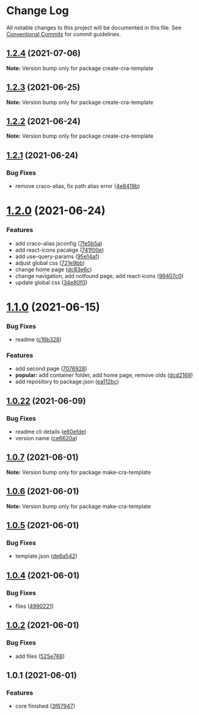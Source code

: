# Change Log

All notable changes to this project will be documented in this file.
See [Conventional Commits](https://conventionalcommits.org) for commit guidelines.

## [1.2.4](https://github.com/iamyoki/create-cra-template/compare/v1.2.3...v1.2.4) (2021-07-06)

**Note:** Version bump only for package create-cra-template





## [1.2.3](https://github.com/iamyoki/create-cra-template/compare/v1.2.2...v1.2.3) (2021-06-25)

**Note:** Version bump only for package create-cra-template





## [1.2.2](https://github.com/iamyoki/create-cra-template/compare/v1.2.1...v1.2.2) (2021-06-24)

**Note:** Version bump only for package create-cra-template





## [1.2.1](https://github.com/iamyoki/create-cra-template/compare/v1.2.0...v1.2.1) (2021-06-24)


### Bug Fixes

* remove craco-alias, fix path alias error ([4e8419b](https://github.com/iamyoki/create-cra-template/commit/4e8419bfbc7e617e606b29641a72ffe1a80839af))





# [1.2.0](https://github.com/iamyoki/create-cra-template/compare/v1.1.0...v1.2.0) (2021-06-24)


### Features

* add craco-alias jsconfig ([7fe5b5a](https://github.com/iamyoki/create-cra-template/commit/7fe5b5ad60056d14bb0a866342897676671890d1))
* add react-icons pacakge ([741f00e](https://github.com/iamyoki/create-cra-template/commit/741f00e470efccae07466d2c111e46ff53a1cbf6))
* add use-query-params ([95e14af](https://github.com/iamyoki/create-cra-template/commit/95e14affcb869d5546fd8e69265dce6ed6e06944))
* adjust global css ([721e9bb](https://github.com/iamyoki/create-cra-template/commit/721e9bbe6ae3872b14836b856391db888f7f5637))
* change home page ([dc83e6c](https://github.com/iamyoki/create-cra-template/commit/dc83e6c60fa005bd68883bd87f4b803caf9c4423))
* change navigation, add notfound page, add react-icons ([99407c0](https://github.com/iamyoki/create-cra-template/commit/99407c005fb6862773e0026990aa0ee0b07efda0))
* update global css ([34e80f0](https://github.com/iamyoki/create-cra-template/commit/34e80f003925a5d1ba5382eca356f5963b89046a))





# [1.1.0](https://github.com/iamyoki/create-cra-template/compare/v1.0.22...v1.1.0) (2021-06-15)


### Bug Fixes

* readme ([c16b328](https://github.com/iamyoki/create-cra-template/commit/c16b328cb0151f5e7dad65db7087272d4af1d16a))


### Features

* add second page ([7076928](https://github.com/iamyoki/create-cra-template/commit/707692843b7d48c6f73a5cdba79ea4e59d60ec7e))
* **popular:** add container folder, add home page, remove olds ([dcd2169](https://github.com/iamyoki/create-cra-template/commit/dcd21693b5c827533846f81cc7ce0221a255f6e6))
* add repository to package.json ([ea112bc](https://github.com/iamyoki/create-cra-template/commit/ea112bc4534e6afb870e3831be0c3ce1eaa8baa3))





## [1.0.22](https://github.com/iamyoki/create-cra-template/compare/v1.0.21...v1.0.22) (2021-06-09)


### Bug Fixes

* readme cli details ([e60efde](https://github.com/iamyoki/create-cra-template/commit/e60efde8c813e567d3ea8e21504288634020a456))
* version name ([ce6620a](https://github.com/iamyoki/create-cra-template/commit/ce6620a7f2bc10beec80f996d0929b684671d7db))





## [1.0.7](https://github.com/iamyoki/make-cra-template/compare/v1.0.6...v1.0.7) (2021-06-01)

**Note:** Version bump only for package make-cra-template





## [1.0.6](https://github.com/iamyoki/make-cra-template/compare/v1.0.5...v1.0.6) (2021-06-01)

**Note:** Version bump only for package make-cra-template





## [1.0.5](https://github.com/iamyoki/make-cra-template/compare/v1.0.4...v1.0.5) (2021-06-01)


### Bug Fixes

* template.json ([de6a542](https://github.com/iamyoki/make-cra-template/commit/de6a5424889b71506bfd7674bf20e22dc950a354))





## [1.0.4](https://github.com/iamyoki/make-cra-template/compare/v1.0.3...v1.0.4) (2021-06-01)


### Bug Fixes

* files ([4990221](https://github.com/iamyoki/make-cra-template/commit/49902216fc94a242288b2196a94a14818e7b7e4c))





## [1.0.2](https://github.com/iamyoki/make-cra-template/compare/v1.0.1...v1.0.2) (2021-06-01)


### Bug Fixes

* add files ([525e768](https://github.com/iamyoki/make-cra-template/commit/525e768f2cacc9a57628045882510b6d0aca3d2e))





## 1.0.1 (2021-06-01)


### Features

* core finished ([3f67947](https://github.com/iamyoki/make-cra-template/commit/3f67947d7e025e663dae71e20e35e4229e895e71))
